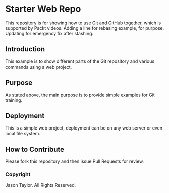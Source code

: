 # Starter Web Repo

This repository is for showing how to use Git and GitHub together, which is supported by Packt videos.
Adding a line for rebasing example, for purpose.
Updating for emergency fix after stashing.

## Introduction

This example is to show different parts of the Git repository and various commands using a web project.

## Purpose

As stated above, the main purpose is to provide simple examples for Git training.

## Deployment

This is a simple web project, deployment can be on any web server or even local file system.

## How to Contribute

Please fork this repository and then issue Pull Requests for review. 

### Copyright
Jason Taylor. All Rights Reserved.